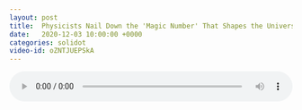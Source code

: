 ```yaml
---
layout: post
title:  Physicists Nail Down the 'Magic Number' That Shapes the Universe
date:   2020-12-03 10:00:00 +0000
categories: solidot
video-id: oZNTJUEPSkA
---
```


<audio src="/assets/67704f53abf1eb13ef981ec551371b40.mp3" style="width: 100%;" controls></audio>


